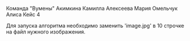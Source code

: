 Команда "Вумены"
Акимкина Камилла
Алексеева Мария
Омельчук Алиса
Кейс 4

Для запуска алгоритма необходимо заменить 'image.jpg' в 10 строчке на файл нужного изображения.

